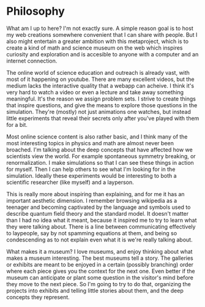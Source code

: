 # Philosophy

What am I up to here? I'm not exactly sure. A simple reason goal is to host my web creations somewhere convenient that I can share with people. But I also might entertain a greater ambition with this metaproject, which is to create a kind of math and science museum on the web which inspires curiosity and exploration and is accesible to anyone with a computer and an internet connection.

The online world of science education and outreach is already vast, with most of it happening on youtube. There are many excellent videos, but the medium lacks the interactive quality that a webapp can acheive. I think it's very hard to watch a video or even a lecture and take away something meaningful. It's the reason we assign problem sets. I strive to create things that inspire questions, and give the means to explore those questions in the simulation. They're (mostly) not just animations one watches, but instead little experiments that reveal their secrets only after you've played with them for a bit.

Most online science content is also rather basic, and I think many of the most interesting topics in physics and math are almost never been broached. I'm talking about the deep concepts that have affected how we scientists view the world. For example spontaneous symmetry breaking, or renormalization. I make simulations so that I can see these things in action for myself. Then I can help others to see what I'm looking for in the simulation. Ideally these experiments would be interesting to both a scientific researcher (like myself) and a layperson.

This is really more about inspiring than explaining, and for me it has an important aesthetic dimension. I remember browsing wikipedia as a teenager and becoming captivated by the language and symbols used to describe quantum field theory and the standard model. It doesn't matter than I had no idea what it meant, because it inspired me to try to learn what they were talking about. There is a line between communicating effectively to laypeople, say by not spamming equations at them, and being so condescending as to not explain even what it is we're really talking about.

What makes it a museum? I love museums, and enjoy thinking about what makes a museum interesting. The best museums tell a story. The galleries or exhibits are meant to be enjoyed in a certain (possibly branching) order where each piece gives you the context for the next one. Even better if the museum can anticipate or plant some question in the visitor's mind before they move to the next piece. So I'm going to try to do that, organizing the projects into exhibits and telling little stories about them, and the deep concepts they represent.

